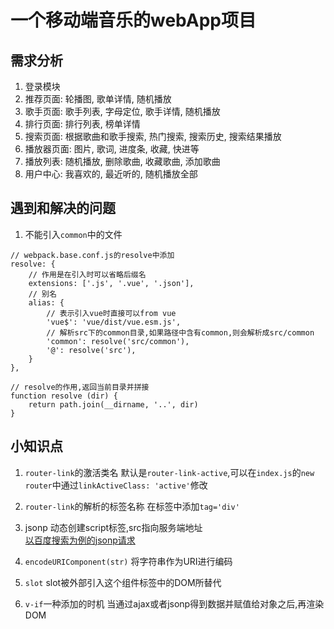# 一个移动端音乐的webApp项目
## 需求分析
1. 登录模块
2. 推荐页面: 轮播图, 歌单详情, 随机播放
3. 歌手页面: 歌手列表, 字母定位, 歌手详情, 随机播放
4. 排行页面: 排行列表, 榜单详情
5. 搜索页面: 根据歌曲和歌手搜索, 热门搜索, 搜索历史, 搜索结果播放
6. 播放器页面: 图片, 歌词, 进度条, 收藏, 快进等
7. 播放列表: 随机播放, 删除歌曲, 收藏歌曲, 添加歌曲
8. 用户中心: 我喜欢的, 最近听的, 随机播放全部
## 遇到和解决的问题
1. 不能引入`common`中的文件
```
// webpack.base.conf.js的resolve中添加
resolve: {
    // 作用是在引入时可以省略后缀名
    extensions: ['.js', '.vue', '.json'],
    // 别名
    alias: {
        // 表示引入vue时直接可以from vue
        'vue$': 'vue/dist/vue.esm.js',
        // 解析src下的common目录,如果路径中含有common,则会解析成src/common
        'common': resolve('src/common'),
        '@': resolve('src'),
    }
},

// resolve的作用,返回当前目录并拼接
function resolve (dir) {
    return path.join(__dirname, '..', dir)
}
```


## 小知识点
1. `router-link`的激活类名
默认是`router-link-active`,可以在`index.js`的`new router`中通过`linkActiveClass: 'active'`修改

2. `router-link`的解析的标签名称
在标签中添加`tag='div'`

3. jsonp
动态创建script标签,src指向服务端地址<br>[以百度搜索为例的jsonp请求](../Demo-ajax/jsonp.html)

4. `encodeURIComponent(str)`
将字符串作为URI进行编码

5. `slot`
slot被外部引入这个组件标签中的DOM所替代

6. `v-if`一种添加的时机
当通过ajax或者jsonp得到数据并赋值给对象之后,再渲染DOM

